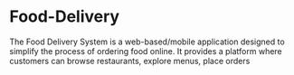 # Food-Delivery
The Food Delivery System is a web-based/mobile application designed to simplify the process of ordering food online. It provides a platform where customers can browse restaurants, explore menus, place orders
